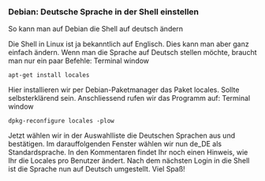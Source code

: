 ### Debian: Deutsche Sprache in der Shell einstellen


So kann man auf Debian die Shell auf deutsch ändern

Die Shell in Linux ist ja bekanntlich auf Englisch. Dies kann man aber ganz einfach ändern. Wenn man die Sprache auf Deutsch stellen möchte, braucht man nur ein paar Befehle:
Terminal window

```
apt-get install locales
```
Hier installieren wir per Debian-Paketmanager das Paket locales. Sollte selbsterklärend sein. Anschliessend rufen wir das Programm auf:
Terminal window

```
dpkg-reconfigure locales -plow
```

Jetzt wählen wir in der Auswahlliste die Deutschen Sprachen aus und bestätigen. Im darauffolgenden Fenster wählen wir nun de_DE als Standardsprache. In den Kommentaren findet Ihr noch einen Hinweis, wie Ihr die Locales pro Benutzer ändert. Nach dem nächsten Login in die Shell ist die Sprache nun auf Deutsch umgestellt. Viel Spaß!
